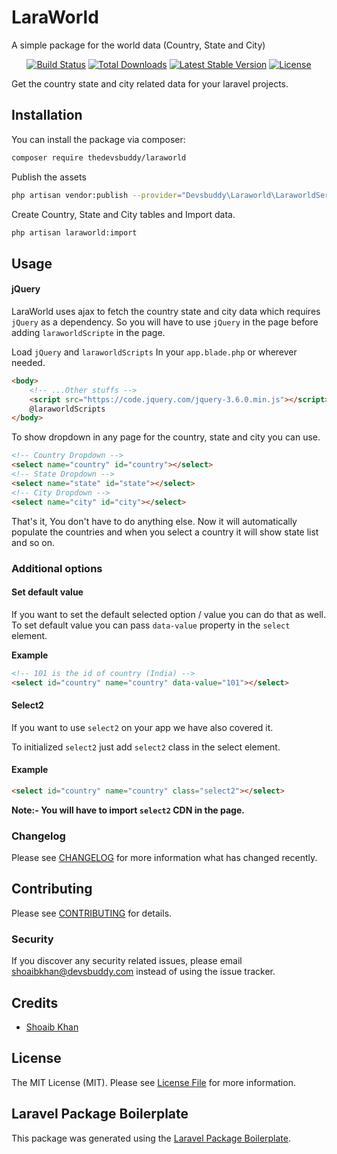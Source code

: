 # LaraWorld
A simple package for the world data (Country, State and City)

<p align="center">
<a href="https://travis-ci.org/thedevsbuddy/laravel-world"><img src="https://travis-ci.org/thedevsbuddy/laravel-world.svg" alt="Build Status"></a>
<a href="https://packagist.org/packages/thedevsbuddy/laravel-world"><img src="https://img.shields.io/packagist/dt/thedevsbuddy/laravel-world" alt="Total Downloads"></a>
<a href="https://packagist.org/packages/thedevsbuddy/laravel-world"><img src="https://img.shields.io/packagist/v/thedevsbuddy/laravel-world" alt="Latest Stable Version"></a>
<a href="https://packagist.org/packages/thedevsbuddy/laravel-world"><img src="https://img.shields.io/packagist/l/thedevsbuddy/laravel-world" alt="License"></a>
</p>

Get the country state and city related data for your laravel projects.

## Installation

You can install the package via composer:

```bash
composer require thedevsbuddy/laraworld
```

Publish the assets
```bash
php artisan vendor:publish --provider="Devsbuddy\Laraworld\LaraworldServiceProvider"
```

Create Country, State and City tables and Import data.
```bash
php artisan laraworld:import
```

## Usage
#### jQuery
LaraWorld uses ajax to fetch the country state and city data which requires ```jQuery``` as a dependency. 
So you will have to use ```jQuery``` in the page before adding ```laraworldScripte``` in the page.

Load ```jQuery``` and ```laraworldScripts``` In your ```app.blade.php``` or wherever needed.
```html
<body>
    <!-- ...Other stuffs -->
    <script src="https://code.jquery.com/jquery-3.6.0.min.js"></script>
    @laraworldScripts
</body>
```

To show dropdown in any page for the country, state and city you can use.
```html
<!-- Country Dropdown -->
<select name="country" id="country"></select>
<!-- State Dropdown -->
<select name="state" id="state"></select>
<!-- City Dropdown -->
<select name="city" id="city"></select>
```

That's it, You don't have to do anything else.
Now it will automatically populate the countries and when you select a country it will show state list and so on.

### Additional options

#### Set default value
If you want to set the default selected option / value you can do that as well.
To set default value you can pass ```data-value``` property in the ```select``` element.

**Example**
```html
<!-- 101 is the id of country (India) -->
<select id="country" name="country" data-value="101"></select> 
```

#### Select2
If you want to use ```select2``` on your app we have also covered it.

To initialized ```select2``` just add ```select2``` class in the select element.

#### Example
```html
<select id="country" name="country" class="select2"></select>
```
**Note:- You will have to import ```select2``` CDN in the page.**

### Changelog

Please see [CHANGELOG](CHANGELOG.md) for more information what has changed recently.

## Contributing

Please see [CONTRIBUTING](CONTRIBUTING.md) for details.

### Security

If you discover any security related issues, please email shoaibkhan@devsbuddy.com instead of using the issue tracker.

## Credits

-   [Shoaib Khan](https://github.com/devsbuddy)

## License

The MIT License (MIT). Please see [License File](LICENSE.md) for more information.

## Laravel Package Boilerplate

This package was generated using the [Laravel Package Boilerplate](https://laravelpackageboilerplate.com).

